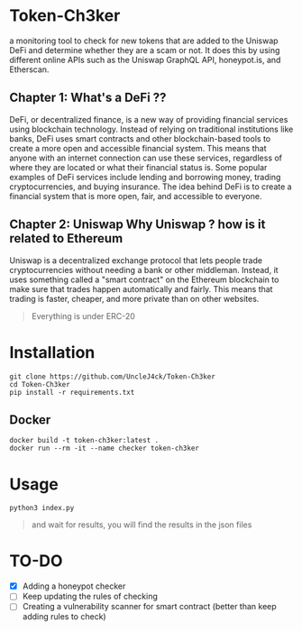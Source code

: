 # Token-Ch3ker

a monitoring tool to check for new tokens that are added to the Uniswap DeFi and determine whether they are a scam or not. It does this by using different online APIs such as the Uniswap GraphQL API, honeypot.is, and Etherscan. 

## Chapter 1: What's a DeFi ??

DeFi, or decentralized finance, is a new way of providing financial services using blockchain technology. Instead of relying on traditional institutions like banks, DeFi uses smart contracts and other blockchain-based tools to create a more open and accessible financial system. This means that anyone with an internet connection can use these services, regardless of where they are located or what their financial status is. Some popular examples of DeFi services include lending and borrowing money, trading cryptocurrencies, and buying insurance. The idea behind DeFi is to create a financial system that is more open, fair, and accessible to everyone.

## Chapter 2: Uniswap Why Uniswap ? how is it related to Ethereum

Uniswap is a decentralized exchange protocol that lets people trade cryptocurrencies without needing a bank or other middleman. Instead, it uses something called a "smart contract" on the Ethereum blockchain to make sure that trades happen automatically and fairly. This means that trading is faster, cheaper, and more private than on other websites.

> Everything is under ERC-20 

# Installation

```
git clone https://github.com/UncleJ4ck/Token-Ch3ker
cd Token-Ch3ker
pip install -r requirements.txt
```

## Docker

```docker
docker build -t token-ch3ker:latest .
docker run --rm -it --name checker token-ch3ker
```

# Usage
```
python3 index.py
```
> and wait for results, you will find the results in the json files

# TO-DO

- [x] Adding a honeypot checker
- [ ] Keep updating the rules of checking
- [ ] Creating a vulnerability scanner for smart contract (better than keep adding rules to check)
